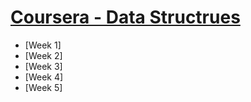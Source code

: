 # [Coursera - Data Structrues](https://www.coursera.org/learn/data-structures/home/welcome)

* [Week 1]
* [Week 2]
* [Week 3]
* [Week 4]
* [Week 5]
